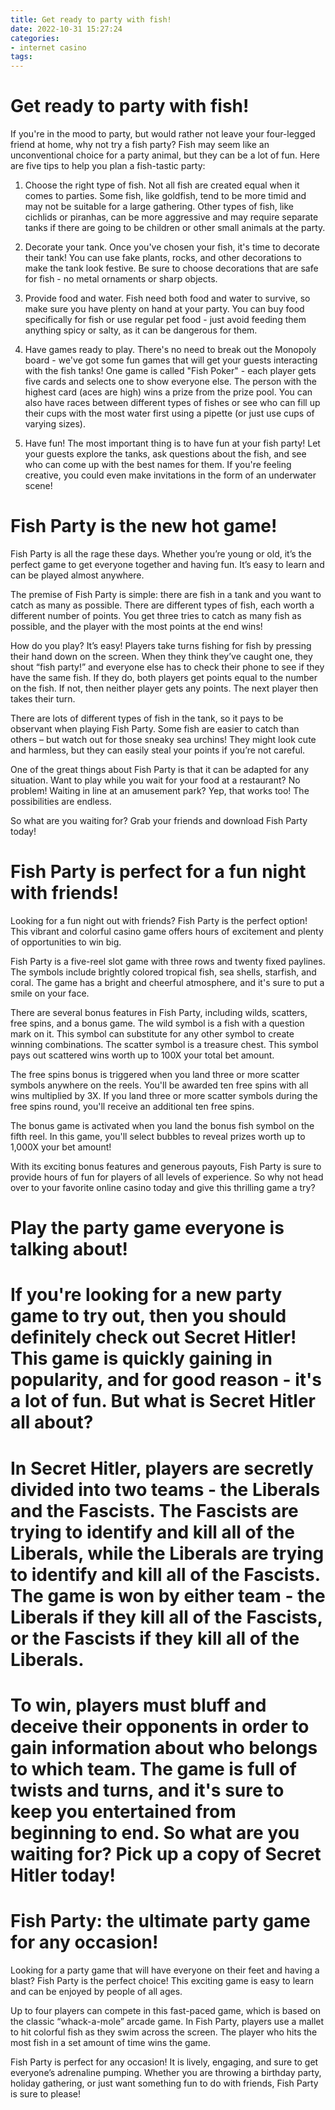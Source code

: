```yaml
---
title: Get ready to party with fish!
date: 2022-10-31 15:27:24
categories:
- internet casino
tags:
---
```



#  Get ready to party with fish!

If you're in the mood to party, but would rather not leave your four-legged friend at home, why not try a fish party? Fish may seem like an unconventional choice for a party animal, but they can be a lot of fun. Here are five tips to help you plan a fish-tastic party:

1. Choose the right type of fish. Not all fish are created equal when it comes to parties. Some fish, like goldfish, tend to be more timid and may not be suitable for a large gathering. Other types of fish, like cichlids or piranhas, can be more aggressive and may require separate tanks if there are going to be children or other small animals at the party.

2. Decorate your tank. Once you've chosen your fish, it's time to decorate their tank! You can use fake plants, rocks, and other decorations to make the tank look festive. Be sure to choose decorations that are safe for fish - no metal ornaments or sharp objects.

3. Provide food and water. Fish need both food and water to survive, so make sure you have plenty on hand at your party. You can buy food specifically for fish or use regular pet food - just avoid feeding them anything spicy or salty, as it can be dangerous for them.

4. Have games ready to play. There's no need to break out the Monopoly board - we've got some fun games that will get your guests interacting with the fish tanks! One game is called "Fish Poker" - each player gets five cards and selects one to show everyone else. The person with the highest card (aces are high) wins a prize from the prize pool. You can also have races between different types of fishes or see who can fill up their cups with the most water first using a pipette (or just use cups of varying sizes).

5. Have fun! The most important thing is to have fun at your fish party! Let your guests explore the tanks, ask questions about the fish, and see who can come up with the best names for them. If you're feeling creative, you could even make invitations in the form of an underwater scene!

#  Fish Party is the new hot game!

Fish Party is all the rage these days. Whether you’re young or old, it’s the perfect game to get everyone together and having fun. It’s easy to learn and can be played almost anywhere.

The premise of Fish Party is simple: there are fish in a tank and you want to catch as many as possible. There are different types of fish, each worth a different number of points. You get three tries to catch as many fish as possible, and the player with the most points at the end wins!

How do you play? It’s easy! Players take turns fishing for fish by pressing their hand down on the screen. When they think they’ve caught one, they shout “fish party!” and everyone else has to check their phone to see if they have the same fish. If they do, both players get points equal to the number on the fish. If not, then neither player gets any points. The next player then takes their turn.

There are lots of different types of fish in the tank, so it pays to be observant when playing Fish Party. Some fish are easier to catch than others – but watch out for those sneaky sea urchins! They might look cute and harmless, but they can easily steal your points if you’re not careful.

One of the great things about Fish Party is that it can be adapted for any situation. Want to play while you wait for your food at a restaurant? No problem! Waiting in line at an amusement park? Yep, that works too! The possibilities are endless.

So what are you waiting for? Grab your friends and download Fish Party today!

#   Fish Party is perfect for a fun night with friends!

Looking for a fun night out with friends? Fish Party is the perfect option! This vibrant and colorful casino game offers hours of excitement and plenty of opportunities to win big.

Fish Party is a five-reel slot game with three rows and twenty fixed paylines. The symbols include brightly colored tropical fish, sea shells, starfish, and coral. The game has a bright and cheerful atmosphere, and it's sure to put a smile on your face.

There are several bonus features in Fish Party, including wilds, scatters, free spins, and a bonus game. The wild symbol is a fish with a question mark on it. This symbol can substitute for any other symbol to create winning combinations. The scatter symbol is a treasure chest. This symbol pays out scattered wins worth up to 100X your total bet amount.

The free spins bonus is triggered when you land three or more scatter symbols anywhere on the reels. You'll be awarded ten free spins with all wins multiplied by 3X. If you land three or more scatter symbols during the free spins round, you'll receive an additional ten free spins.

The bonus game is activated when you land the bonus fish symbol on the fifth reel. In this game, you'll select bubbles to reveal prizes worth up to 1,000X your bet amount!

With its exciting bonus features and generous payouts, Fish Party is sure to provide hours of fun for players of all levels of experience. So why not head over to your favorite online casino today and give this thrilling game a try?

#  Play the party game everyone is talking about!

#

# If you're looking for a new party game to try out, then you should definitely check out Secret Hitler! This game is quickly gaining in popularity, and for good reason - it's a lot of fun. But what is Secret Hitler all about?

#

# In Secret Hitler, players are secretly divided into two teams - the Liberals and the Fascists. The Fascists are trying to identify and kill all of the Liberals, while the Liberals are trying to identify and kill all of the Fascists. The game is won by either team - the Liberals if they kill all of the Fascists, or the Fascists if they kill all of the Liberals.

#

# To win, players must bluff and deceive their opponents in order to gain information about who belongs to which team. The game is full of twists and turns, and it's sure to keep you entertained from beginning to end. So what are you waiting for? Pick up a copy of Secret Hitler today!

#  Fish Party: the ultimate party game for any occasion!

Looking for a party game that will have everyone on their feet and having a blast? Fish Party is the perfect choice! This exciting game is easy to learn and can be enjoyed by people of all ages.

Up to four players can compete in this fast-paced game, which is based on the classic “whack-a-mole” arcade game. In Fish Party, players use a mallet to hit colorful fish as they swim across the screen. The player who hits the most fish in a set amount of time wins the game.

Fish Party is perfect for any occasion! It is lively, engaging, and sure to get everyone’s adrenaline pumping. Whether you are throwing a birthday party, holiday gathering, or just want something fun to do with friends, Fish Party is sure to please!